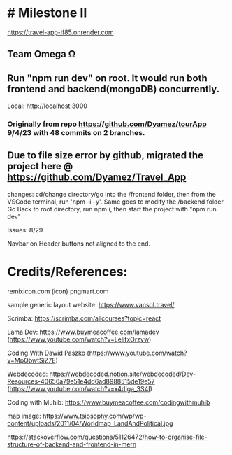 # # Milestone II

https://travel-app-lf85.onrender.com

## Team Omega Ω

## Run "npm run dev" on root. It would run both frontend and backend(mongoDB) concurrently.

Local: http://localhost:3000

### Originally from repo https://github.com/Dyamez/tourApp 9/4/23 with 48 commits on 2 branches.

## Due to file size error by github, migrated the project here @ https://github.com/Dyamez/Travel_App

changes:
cd/change directory/go into the /frontend folder, then from the VSCode terminal, run 'npm -i -y'.
Same goes to modify the /backend folder.
Go Back to root directory, run npm i, then start the project with "npm run dev"

Issues:
8/29

Navbar on Header buttons not aligned to the end.

# Credits/References:

remixicon.com (icon)
pngmart.com

sample generic layout website: https://www.vansol.travel/

Scrimba: https://scrimba.com/allcourses?topic=react

Lama Dev: https://www.buymeacoffee.com/lamadev (https://www.youtube.com/watch?v=LelifxOrzvw)

Coding With Dawid Paszko
(https://www.youtube.com/watch?v=MpQbwtSiZ7E)

Webdecoded: https://webdecoded.notion.site/webdecoded/Dev-Resources-40656a79e51e4dd6ad8988515de19e57 (https://www.youtube.com/watch?v=x4dIga_3S4I)

Coding with Muhib: https://www.buymeacoffee.com/codingwithmuhib

map image: https://www.tsiosophy.com/wp/wp-content/uploads/2011/04/Worldmap_LandAndPolitical.jpg

https://stackoverflow.com/questions/51126472/how-to-organise-file-structure-of-backend-and-frontend-in-mern
